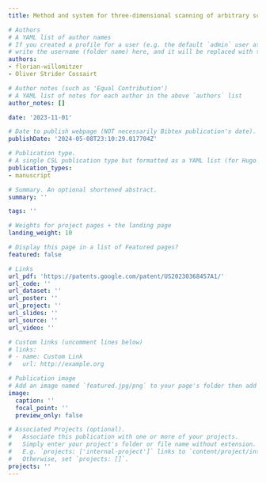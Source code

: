 ```yaml
---
title: Method and system for three-dimensional scanning of arbitrary scenes

# Authors
# A YAML list of author names
# If you created a profile for a user (e.g. the default `admin` user at `content/authors/admin/`), 
# write the username (folder name) here, and it will be replaced with their full name and linked to their profile.
authors:
- florian-willomitzer
- Oliver Strider Cossairt

# Author notes (such as 'Equal Contribution')
# A YAML list of notes for each author in the above `authors` list
author_notes: []

date: '2023-11-01'

# Date to publish webpage (NOT necessarily Bibtex publication's date).
publishDate: '2024-05-08T23:10:29.017704Z'

# Publication type.
# A single CSL publication type but formatted as a YAML list (for Hugo requirements).
publication_types:
- manuscript

# Summary. An optional shortened abstract.
summary: ''

tags: ''

# Weights for project pages + the landing page
landing_weight: 10

# Display this page in a list of Featured pages?
featured: false

# Links
url_pdf: 'https://patents.google.com/patent/US20230368457A1/'
url_code: ''
url_dataset: ''
url_poster: ''
url_project: ''
url_slides: ''
url_source: ''
url_video: ''

# Custom links (uncomment lines below)
# links:
# - name: Custom Link
#   url: http://example.org

# Publication image
# Add an image named `featured.jpg/png` to your page's folder then add a caption below.
image:
  caption: ''
  focal_point: ''
  preview_only: false

# Associated Projects (optional).
#   Associate this publication with one or more of your projects.
#   Simply enter your project's folder or file name without extension.
#   E.g. `projects: ['internal-project']` links to `content/project/internal-project/index.md`.
#   Otherwise, set `projects: []`.
projects: ''
---
```

